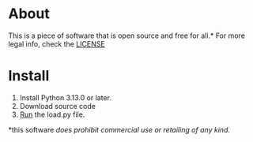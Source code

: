 # About
This is a piece of software that is open source and free for all.*
For more legal info, check the [LICENSE](https://github.com/Rainesroom/ViewPoint/blob/main/LICENSE.md)

# Install
1. Install Python 3.13.0 or later.
2. Download source code
3. [Run](https://realpython.com/run-python-scripts/) the load.py file.

*this software *does prohibit commercial use or retailing of any kind.*
